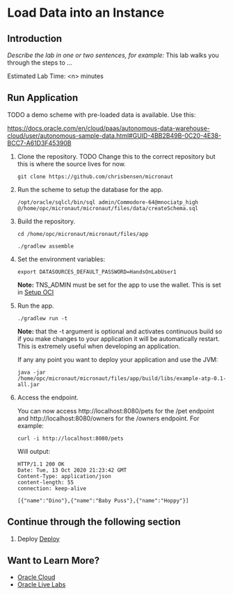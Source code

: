 # Load Data into an Instance

## Introduction

*Describe the lab in one or two sentences, for example:* This lab walks you through the steps to ...

Estimated Lab Time: &lt;n&gt; minutes

## Run Application

TODO a demo scheme with pre-loaded data is available. Use this:

https://docs.oracle.com/en/cloud/paas/autonomous-data-warehouse-cloud/user/autonomous-sample-data.html#GUID-4BB2B49B-0C20-4E38-BCC7-A61D3F45390B

1. Clone the repository.
TODO Change this to the correct repository but this is where the source lives for now.
   ```
   git clone https://github.com/chrisbensen/micronaut
   ```

1. Run the scheme to setup the database for the app.
   ```
   /opt/oracle/sqlcl/bin/sql admin/Commodore-64@mnociatp_high @/home/opc/micronaut/micronaut/files/data/createSchema.sql
   ```

1. Build the repository.
   ```
   cd /home/opc/micronaut/micronaut/files/app

   ./gradlew assemble
   ```

1. Set the environment variables:

   ```
   export DATASOURCES_DEFAULT_PASSWORD=HandsOnLabUser1
   ```

      **Note:** TNS_ADMIN must be set for the app to use the wallet. This is set in [Setup OCI](setup_oci.md)

1. Run the app.
   ```
   ./gradlew run -t
   ```

      **Note:** that the -t argument is optional and activates continuous build so if you make changes to your application it will be automatically restart. This is extremely useful when developing an application.

   If any any point you want to deploy your application and use the JVM:
   ```
   java -jar /home/opc/micronaut/micronaut/files/app/build/libs/example-atp-0.1-all.jar
   ```

1. Access the endpoint.

   You can now access http://localhost:8080/pets for the /pet endpoint and http://localhost:8080/owners for the /owners endpoint. For example:
   ```
   curl -i http://localhost:8080/pets
   ```

   Will output:
   ```
   HTTP/1.1 200 OK
   Date: Tue, 13 Oct 2020 21:23:42 GMT
   Content-Type: application/json
   content-length: 55
   connection: keep-alive

   [{"name":"Dino"},{"name":"Baby Puss"},{"name":"Hoppy"}]
   ```

## Continue through the following section

1. Deploy [Deploy](deploy.md)

## Want to Learn More?

* [Oracle Cloud](http://www.oracle.com/cloud/free)
* [Oracle Live Labs](https://oracle.github.io/learning-library/developer-library/)
